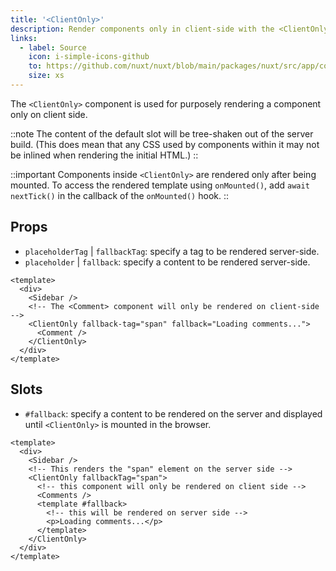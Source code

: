 ```yaml
---
title: '<ClientOnly>'
description: Render components only in client-side with the <ClientOnly> component.
links:
  - label: Source
    icon: i-simple-icons-github
    to: https://github.com/nuxt/nuxt/blob/main/packages/nuxt/src/app/components/client-only.ts
    size: xs
---
```


The `<ClientOnly>` component is used for purposely rendering a component only on client side.

::note
The content of the default slot will be tree-shaken out of the server build. (This does mean that any CSS used by components within it may not be inlined when rendering the initial HTML.)
::

::important
Components inside `<ClientOnly>` are rendered only after being mounted. To access the rendered template using `onMounted()`, add `await nextTick()` in the callback of the `onMounted()` hook.
::

## Props

- `placeholderTag` | `fallbackTag`: specify a tag to be rendered server-side.
- `placeholder` | `fallback`: specify a content to be rendered server-side.

```vue
<template>
  <div>
    <Sidebar />
    <!-- The <Comment> component will only be rendered on client-side -->
    <ClientOnly fallback-tag="span" fallback="Loading comments...">
      <Comment />
    </ClientOnly>
  </div>
</template>
```

## Slots

- `#fallback`: specify a content to be rendered on the server and displayed until `<ClientOnly>` is mounted in the browser.

```vue [pages/example.vue]
<template>
  <div>
    <Sidebar />
    <!-- This renders the "span" element on the server side -->
    <ClientOnly fallbackTag="span">
      <!-- this component will only be rendered on client side -->
      <Comments />
      <template #fallback>
        <!-- this will be rendered on server side -->
        <p>Loading comments...</p>
      </template>
    </ClientOnly>
  </div>
</template>
```
